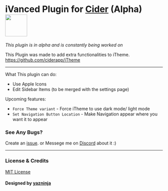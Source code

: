 # iVanced Plugin for [Cider](https://cider.sh/) (Alpha) <img src="https://img.shields.io/github/stars/yazninja/iVanced?style=social" width="70"></img>
*This plugin is in alpha and is constantly being worked on*

This Plugin was made to add extra functionalities to iTheme.
https://github.com/ciderapp/iTheme

---

What This plugin can do:
* Use Apple Icons
* Edit Sidebar Items (to be merged with the settings page)

Upcoming features:
* `Force Theme variant` - Force iTheme to use dark mode/ light mode
* `Set Navigation Button Location` - Make Navigation appear where you want it to appear



### See Any Bugs?
Create an [issue](https://github.com/yazninja/iVanced/issues).
or
Messege me on [Discord](http://discord.com/users/325495275454070786) about it :)

---

### License & Credits
[MIT License](https://github.com/yazninja/apple-cider-lite/blob/main/LICENSE)
#### Designed by [yazninja](https://github.com/yazninja)

